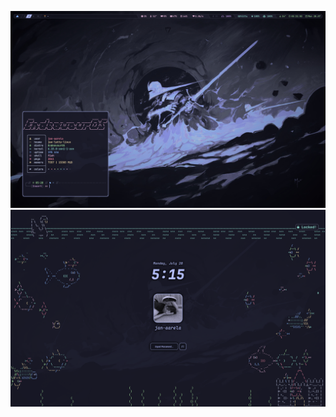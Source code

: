 ![alt_text](https://raw.githubusercontent.com/Jan-Aarela/.dotfiles/refs/heads/main/images/2025-07-28-052103_screen.png)
![alt_text](https://raw.githubusercontent.com/Jan-Aarela/.dotfiles/refs/heads/main/images/2025-07-28-051557_screen.png)
